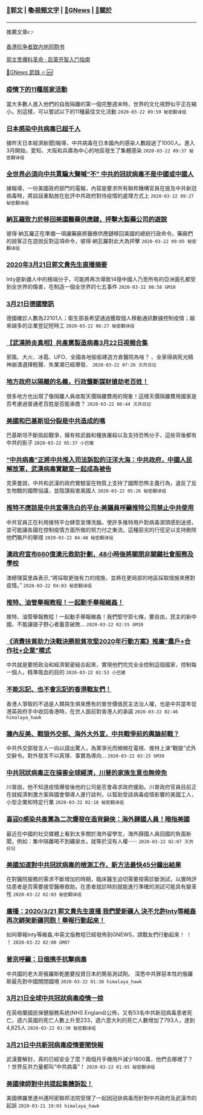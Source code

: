 ###  [:eagle:郭文](https://github.com/ourhimalayas/txt) | [:books:視頻文字](https://github.com/ourhimalayas/txt/blob/master/content/README.md) | [:newspaper:GNews](https://github.com/ourhimalayas/txt/blob/master/content/gnews/README.md) | [:pray:關於](https://github.com/ourhimalayas/home/tree/master/about)
---

推薦文章:point_right:

[香港抗争者致内地同胞书](https://github.com/ourhimalayas/news/blob/master/2019/08/a_letter_from_the_hong_kong_people.md)

[郭文贵爆料革命 · 启蒙开智入门指南](https://github.com/ourhimalayas/txt/issues/1)

[:newspaper:GNews 節錄 :fire: :new:](https://github.com/ourhimalayas/txt/blob/master/content/gnews/README.md) 



### [疫情下的11種居家活動](/content/gnews/1/README.md)

當大多數人進入他們的自我隔離的第一個完整週末時，世界的文化視野似乎正在縮小。別這樣，可以嘗試以下的11種最佳文化活動  `2020-03-22 09:59 秘密翻译组`

### [日本感染中共病毒已超千人](/content/gnews/2/README.md)

據昨天日本經濟新聞]報導，中共病毒在日本國內的感染人數超過了1000人。進入3月開始，愛知、大阪和兵庫為中心的地區發生了集體感染  `2020-03-22 09:37 秘密翻译组`

### [全世界必須向中共貫騙大聲喊“不” 中共的冠狀病毒不是中國或中國人](/content/gnews/3/README.md)

據報導，一份美國政府部門的電報，內容是要求所有聯邦機構官員在提及中共新冠病毒時，將談話重點放在批評中共政府對待疫情的處理方式上  `2020-03-22 09:27 秘密翻译组`

### [納瓦羅致力於移回美國醫藥供應鏈，抨擊大製藥公司的遊說](/content/gnews/4/README.md)

彼得·納瓦羅正在準備一項讓藥廠將醫療供應鏈移回美國的總統行政命令。藥廠們的說客正在遊說反對這項命令，彼得·納瓦羅對此大為抨擊  `2020-03-22 09:05 秘密翻译组`

### [2020年3月21日郭文貴先生直播摘要](/content/gnews/5/README.md)

Inty是新疆人中的極端分子，可能將再次導致14億中國人乃至所有的亞洲面孔都受到全世界的傷害，在制造一個全世界的七五事件  `2020-03-22 08:58 GM10`

### [3月21日德國簡訊](/content/gnews/6/README.md)

德國確診人數為22101人；衛生部長希望通過獲取個人移動通訊數據控制疫情；越來越多的企業登記短時工  `2020-03-22 08:27 秘密翻译组`

### [【武漢肺炎真相】共產黨製造病毒3月22日視頻合集](/content/gnews/7/README.md)

邪風、大火、冰雹、UFO、全國各地偷偷建造方倉醫院為啥？ 、全家得病死光精神崩潰選擇輕聲、失業潮已經爆發、  `2020-03-22 07:26 灭共日记`

### [地方政府以隔離的名義，行政壟斷謀財搶劫老百姓！](/content/gnews/8/README.md)

很多地方也出現了像隔離人員收取天價隔離費用的現象！這樣天價隔離費用國家是否考慮過普通老百姓是否能承擔？  `2020-03-22 06:44 灭共日记`

### [美國和巴基斯坦分裂是中共造成的嗎](/content/gnews/9/README.md)

巴基斯坦不斷挑起戰爭，擁有核武器和種族屠殺以及支持恐怖分子，這些背後都有中共的影子  `2020-03-22 05:37 小巴猪`

### [“中共病毒”正將中共推入司法訴訟的汪洋大海：中共政府，中國人民解放軍，武漢病毒實驗室一起成為被告](/content/gnews/10/README.md)

克萊曼說，中共和武漢的政府實驗室在物質上支持了國際恐怖主義行為，違反了反生物戰的國際協議，並陰謀殺害美國人  `2020-03-22 05:26 秘密翻译组`

### [推特不應該是中共宣傳洗白的平台:美議員呼籲推特公司禁止中共使用](/content/gnews/11/README.md)

中共官員正在利用推特平台肆意宣傳洗腦，使許多推特用戶對病毒源頭感到迷惑，並可能讓各國在控制疫情方面所做的努力付之東流。這種惡劣的行徑足以支持刪除他們賬戶的舉措  `2020-03-22 04:48 秘密翻译组`

### [澳政府宣布660億澳元救助計劃，48小時後將關閉非關鍵社會服務及學校](/content/gnews/12/README.md)

澳總理莫里森表示,“將採取更強有力的措施，並將在更局部的地區採取措施來應對疫情。”  `2020-03-22 04:03 秘密翻译组`

### [推特、油管舉報教程！一起動手舉報維姦！](/content/gnews/13/README.md)

推特、油管舉報教程！一起動手舉報維姦！我們堅守郭七條，要自由，民主的新中國，不能讓狼子野心者蓄意破敗...  `2020-03-22 02:55 GM30`

### [《消費扶貧助力決戰決勝脫貧攻堅2020年行動方案》推廣“農戶+合作社+企業”模式](/content/gnews/14/README.md)

中共就是要把政治和經濟緊密結合起來，實現他們完完全全控制這個國家，控制每一個人，精準吸血的目的  `2020-03-22 02:53 小巴猪`

### [不能忘記、也不會忘記的香港戰友們！](/content/gnews/15/README.md)

香港人爭取的不過是人類與生俱來應有的普世價值民主法治人權，也是中共當年從港英政府手中收回香港時，在世人面前對香港人的承諾  `2020-03-22 02:46 himalaya_hawk`

### [牆內反美、戰狼外交部、海外大外宣，中共戰爭前的輿論前戰？](/content/gnews/16/README.md)

中共外交部發言人一向以語出驚人，為黨爭光而頻頻在電視、推特上演“戰狼”式外交辭令。對外發言不以真理、事實為導向...  `2020-03-22 02:25 GM30`

### [中共冠狀病毒正在損害全球經濟，川普的家族生意也無倖免](/content/gnews/17/README.md)

川普說，他不知道疫情爆發後他的公司是否會尋求政府援助。川普政府官員目前正在就經濟刺激方案與國會領導人進行談判，以幫助受該病毒疫情影響的美國工人，小型企業和特定行業  `2020-03-22 02:18 秘密翻译组`

### [喜迎0感染共產黨為二次爆發在造背鍋俠：海外歸國人員！暗指美國](/content/gnews/18/README.md)

最近在中國的社交媒體上看到太多關於海外留學生，海外歸國人員回國的負面新聞，例如：集中隔離喝不到礦泉水，就等於沒有人權······  `2020-03-22 02:07 灭共日记`

### [美國加速對中共冠狀病毒的檢測工作，新方法最快45分鐘出結果](/content/gnews/19/README.md)

在對醫院服務的需求不斷增加的時期，臨床醫生迫切需要按需診斷測試，以實時評估患者是否需要接受醫療救助。在患者就診時刻就能進行準確的測試可能具有變革性  `2020-03-22 02:03 秘密翻译组`

### [廣播：2020/3/21 郭文貴先生直播 我們愛新疆人 決不允許Inty等維姦再次綁架新疆同胞！舉報行動起來！](/content/gnews/20/README.md)

如何舉報inty等維姦,中英文版教程已經發佈到GNEWS，請戰友們行動起來！ ！ ！  `2020-03-22 02:00 GM07`

### [普京呼籲：日俄携手抗擊病毒](/content/gnews/21/README.md)

中共國的老大哥俄羅斯乾脆要投資日本的簡易測試劑。 深悉中共罪惡本性的俄羅斯最先對中國關閉國境  `2020-03-22 01:38 himalaya_hawk`

### [3月21日全球中共冠狀病毒疫情一掠](/content/gnews/22/README.md)

在英格蘭國民保健服務系統(NHS England)公佈，又有53名中共新冠病毒患者死亡，週六英國的死亡人數上升至233，週六意大利的死亡人數增加了793人，達到4,825人  `2020-03-22 01:30 秘密翻译组`

### [3月21日中共新冠病毒疫情要聞快報](/content/gnews/23/README.md)

武漢要解封，真的已經安全了麼？兩個月手機用戶減少1800萬，他們去哪裡了？ ！世界反共力量都叫“中共病毒”！  `2020-03-22 01:05 秘密翻译组`

### [美國律師對中共提起集體訴訟！](/content/gnews/24/README.md)

美國佛羅里達州邁阿密聯邦法院受理了一起因冠狀病毒而針對中共政府及武漢市的起訴  `2020-03-21 19:03 himalaya_hawk`

